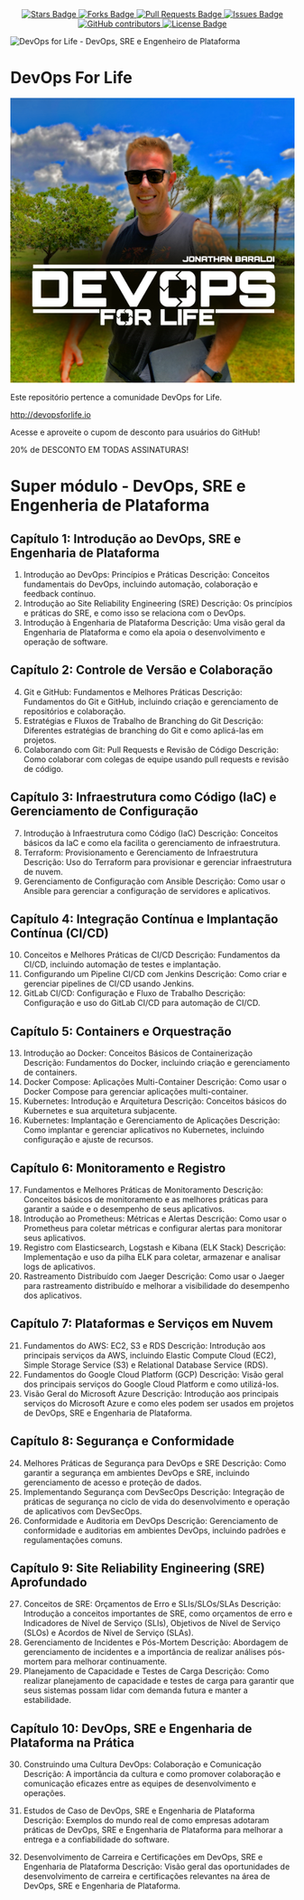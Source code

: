 <center>
<a href="http://github.com/jonathanbaraldi/devopsforlife-devops-sre-engenharia-plataforma/stargazers">
    <img src="https://img.shields.io/github/stars/jonathanbaraldi/devopsforlife-devops-sre-engenharia-plataforma" alt="Stars Badge"/>
</a>
<a href="https://github.com/jonathanbaraldi/devopsforlife-devops-sre-engenharia-plataforma/network/members">
    <img src="https://img.shields.io/github/forks/jonathanbaraldi/devopsforlife-devops-sre-engenharia-plataforma" alt="Forks Badge"/>
</a>
<a href="https://github.com/jonathanbaraldi/devopsforlife-devops-sre-engenharia-plataforma/pulls">
    <img src="https://img.shields.io/github/issues-pr/jonathanbaraldi/devopsforlife-devops-sre-engenharia-plataforma" alt="Pull Requests Badge"/>
</a>
<a href="https://github.com/jonathanbaraldi/devopsforlife-devops-sre-engenharia-plataforma/issues">
    <img src="https://img.shields.io/github/issues/jonathanbaraldi/devopsforlife-devops-sre-engenharia-plataforma" alt="Issues Badge"/>
</a>
<a href="https://github.com/jonathanbaraldi/devopsforlife-devops-sre-engenharia-plataforma/graphs/contributors">
    <img alt="GitHub contributors" src="https://img.shields.io/github/contributors/jonathanbaraldi/devopsforlife-devops-sre-engenharia-plataforma?color=2b9348">
</a>
<a href="https://github.com/jonathanbaraldi/devopsforlife-devops-sre-engenharia-plataforma/blob/master/LICENSE">
    <img src="https://img.shields.io/github/license/jonathanbaraldi/devopsforlife-devops-sre-engenharia-plataforma?color=2b9348" alt="License Badge"/>
</a>
</center>

![DevOps for Life - DevOps, SRE e Engenheiro de Plataforma](img/super-modulo.png)

# DevOps For Life

![DevOps For Life](img/logo-hotmart.png)

Este repositório pertence a comunidade DevOps for Life.

http://devopsforlife.io

Acesse e aproveite o cupom de desconto para usuários do GitHub!



20% de DESCONTO EM TODAS ASSINATURAS!




# Super módulo - DevOps, SRE e Engenheria de Plataforma


## Capítulo 1: Introdução ao DevOps, SRE e Engenharia de Plataforma

1. Introdução ao DevOps: Princípios e Práticas
    Descrição: Conceitos fundamentais do DevOps, incluindo automação, colaboração e feedback contínuo.
2. Introdução ao Site Reliability Engineering (SRE)
    Descrição: Os princípios e práticas do SRE, e como isso se relaciona com o DevOps.
3. Introdução à Engenharia de Plataforma
    Descrição: Uma visão geral da Engenharia de Plataforma e como ela apoia o desenvolvimento e operação de software.

## Capítulo 2: Controle de Versão e Colaboração

4. Git e GitHub: Fundamentos e Melhores Práticas
    Descrição: Fundamentos do Git e GitHub, incluindo criação e gerenciamento de repositórios e colaboração.
5. Estratégias e Fluxos de Trabalho de Branching do Git
    Descrição: Diferentes estratégias de branching do Git e como aplicá-las em projetos.
6. Colaborando com Git: Pull Requests e Revisão de Código
    Descrição: Como colaborar com colegas de equipe usando pull requests e revisão de código.

## Capítulo 3: Infraestrutura como Código (IaC) e Gerenciamento de Configuração

7. Introdução à Infraestrutura como Código (IaC)
    Descrição: Conceitos básicos da IaC e como ela facilita o gerenciamento de infraestrutura.
8. Terraform: Provisionamento e Gerenciamento de Infraestrutura
    Descrição: Uso do Terraform para provisionar e gerenciar infraestrutura de nuvem.
9. Gerenciamento de Configuração com Ansible
    Descrição: Como usar o Ansible para gerenciar a configuração de servidores e aplicativos.

## Capítulo 4: Integração Contínua e Implantação Contínua (CI/CD)

10. Conceitos e Melhores Práticas de CI/CD
    Descrição: Fundamentos da CI/CD, incluindo automação de testes e implantação.
11. Configurando um Pipeline CI/CD com Jenkins
    Descrição: Como criar e gerenciar pipelines de CI/CD usando Jenkins.
12. GitLab CI/CD: Configuração e Fluxo de Trabalho
    Descrição: Configuração e uso do GitLab CI/CD para automação de CI/CD.

## Capítulo 5: Containers e Orquestração

13. Introdução ao Docker: Conceitos Básicos de Containerização
    Descrição: Fundamentos do Docker, incluindo criação e gerenciamento de containers.
14. Docker Compose: Aplicações Multi-Container
    Descrição: Como usar o Docker Compose para gerenciar aplicações multi-container.
15. Kubernetes: Introdução e Arquitetura
    Descrição: Conceitos básicos do Kubernetes e sua arquitetura subjacente.
16. Kubernetes: Implantação e Gerenciamento de Aplicações
    Descrição: Como implantar e gerenciar aplicativos no Kubernetes, incluindo configuração e ajuste de recursos.

## Capítulo 6: Monitoramento e Registro

17. Fundamentos e Melhores Práticas de Monitoramento
    Descrição: Conceitos básicos de monitoramento e as melhores práticas para garantir a saúde e o desempenho de seus aplicativos.
18. Introdução ao Prometheus: Métricas e Alertas
    Descrição: Como usar o Prometheus para coletar métricas e configurar alertas para monitorar seus aplicativos.
19. Registro com Elasticsearch, Logstash e Kibana (ELK Stack)
    Descrição: Implementação e uso da pilha ELK para coletar, armazenar e analisar logs de aplicativos.
20. Rastreamento Distribuído com Jaeger
    Descrição: Como usar o Jaeger para rastreamento distribuído e melhorar a visibilidade do desempenho dos aplicativos.

## Capítulo 7: Plataformas e Serviços em Nuvem

21. Fundamentos do AWS: EC2, S3 e RDS
    Descrição: Introdução aos principais serviços da AWS, incluindo Elastic Compute Cloud (EC2), Simple Storage Service (S3) e Relational Database Service (RDS).
22. Fundamentos do Google Cloud Platform (GCP)
    Descrição: Visão geral dos principais serviços do Google Cloud Platform e como utilizá-los.
23. Visão Geral do Microsoft Azure
    Descrição: Introdução aos principais serviços do Microsoft Azure e como eles podem ser usados em projetos de DevOps, SRE e Engenharia de Plataforma.

## Capítulo 8: Segurança e Conformidade

24. Melhores Práticas de Segurança para DevOps e SRE
    Descrição: Como garantir a segurança em ambientes DevOps e SRE, incluindo gerenciamento de acesso e proteção de dados.
25. Implementando Segurança com DevSecOps
    Descrição: Integração de práticas de segurança no ciclo de vida do desenvolvimento e operação de aplicativos com DevSecOps.
26. Conformidade e Auditoria em DevOps
    Descrição: Gerenciamento de conformidade e auditorias em ambientes DevOps, incluindo padrões e regulamentações comuns.

## Capítulo 9: Site Reliability Engineering (SRE) Aprofundado

27. Conceitos de SRE: Orçamentos de Erro e SLIs/SLOs/SLAs
    Descrição: Introdução a conceitos importantes de SRE, como orçamentos de erro e Indicadores de Nível de Serviço (SLIs), Objetivos de Nível de Serviço (SLOs) e Acordos de Nível de Serviço (SLAs).
28. Gerenciamento de Incidentes e Pós-Mortem
    Descrição: Abordagem de gerenciamento de incidentes e a importância de realizar análises pós-mortem para melhorar continuamente.
29. Planejamento de Capacidade e Testes de Carga
    Descrição: Como realizar planejamento de capacidade e testes de carga para garantir que seus sistemas possam lidar com demanda futura e manter a estabilidade.

## Capítulo 10: DevOps, SRE e Engenharia de Plataforma na Prática

30. Construindo uma Cultura DevOps: Colaboração e Comunicação
    Descrição: A importância da cultura e como promover colaboração e comunicação eficazes entre as equipes de desenvolvimento e operações.

31. Estudos de Caso de DevOps, SRE e Engenharia de Plataforma
    Descrição: Exemplos do mundo real de como empresas adotaram práticas de DevOps, SRE e Engenharia de Plataforma para melhorar a entrega e a confiabilidade do software.

32. Desenvolvimento de Carreira e Certificações em DevOps, SRE e Engenharia de Plataforma
    Descrição: Visão geral das oportunidades de desenvolvimento de carreira e certificações relevantes na área de DevOps, SRE e Engenharia de Plataforma.



